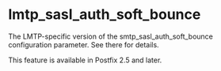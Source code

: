 # lmtp_sasl_auth_soft_bounce 

 The LMTP-specific version of the smtp_sasl_auth_soft_bounce
configuration parameter.  See there for details. 

 This feature is available in Postfix 2.5 and later. 


